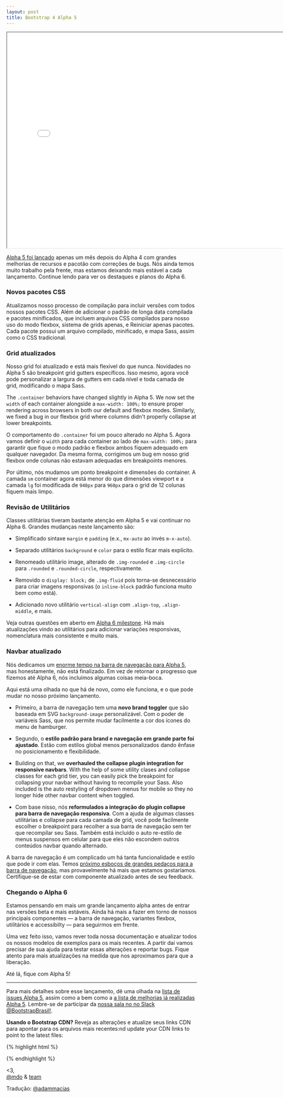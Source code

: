 ```yaml
---
layout: post
title: Bootstrap 4 Alpha 5
---
```


<div class="embed-responsive embed-responsive-16by9">
  <iframe class="embed-responsive-item" src="//www.youtube.com/embed/MxGEVIvSFeY?rel=0" width="760" height="570" allowfullscreen></iframe>
</div>

[Alpha 5 foi lançado](http://v4-alpha.getbootstrap.com) apenas um mês depois do Alpha 4 com grandes melhorias de recursos e pacotão com correções de bugs. Nós ainda temos muito trabalho pela frente, mas estamos deixando mais estável a cada lançamento. Continue lendo para ver os destaques e planos do Alpha 6.

### Novos pacotes CSS

Atualizamos nosso processo de compilação para incluir versões com todos nossos pacotes CSS. Além de adicionar o padrão de longa data compilada e pacotes minificados, que incluem arquivos CSS compilados para nosso uso do modo flexbox, sistema de grids apenas, e Reiniciar apenas pacotes. Cada pacote possui um arquivo compilado, minificado, e mapa Sass, assim como o CSS tradicional.

### Grid atualizados

Nosso grid foi atualizado e está mais flexível do que nunca. Novidades no Alpha 5 são breakpoint grid gutters específicos. Isso mesmo, agora você pode personalizar a largura de gutters em cada nível e toda camada de grid, modificando o mapa Sass.

The `.container` behaviors have changed slightly in Alpha 5. We now set the `width` of each container alongside a `max-width: 100%;` to ensure proper rendering across browsers in both our default and flexbox modes. Similarly, we fixed a bug in our flexbox grid where columns didn't properly collapse at lower breakpoints.

O comportamento do `.container` foi um pouco alterado no Alpha 5. Agora vamos definir o `width` para cada container ao lado de `max-width: 100%;` para garantir que fique o modo padrão e flexbox ambos fiquem adequado em qualquer navegador. Da mesma forma, corrigimos um bug em nosso grid flexbox onde colunas não estavam adequadas em breakpoints menores. 

Por último, nós mudamos um ponto breakpoint e dimensões do container. A camada `sm` container agora está menor do que dimensões viewport e a camada `lg` foi modificada de `940px` para `960px` para o grid de 12 colunas fiquem mais limpo.

### Revisão de Utilitários

Classes utilitárias tiveram bastante atenção em Alpha 5 e vai continuar no Alpha 6. Grandes mudanças neste lançamento são:

- Simplificado sintaxe `margin` e `padding` (e.x., `mx-auto` ao invés `m-x-auto`).

- Separado utilitários `background` e `color` para o estilo ficar mais explícito.

- Renomeado utilitário image, alterado de `.img-rounded` e `.img-circle` para `.rounded` e `.rounded-circle`, respectivamente.

- Removido o `display: block;` de `.img-fluid` pois torna-se desnecessário para criar imagens responsivas (o `inline-block` padrão funciona muito bem como está).

- Adicionado novo utilitário `vertical-align` com `.align-top`, `.align-middle`, e mais.

Veja outras questões em aberto em [Alpha 6 milestone](https://github.com/twbs/bootstrap/milestone/39). Há mais atualizações vindo ao utilitários para adicionar variações responsivas, nomenclatura mais consistente e muito mais.

### Navbar atualizado

Nós dedicamos um [enorme tempo na barra de navegação para Alpha 5](https://github.com/twbs/bootstrap/pull/19890), mas honestamente, não está finalizado. Em vez de retornar o progresso que fizemos até Alpha 6, nós incluímos algumas coisas meia-boca.

Aqui está uma olhada no que há de novo, como ele funciona, e o que pode mudar no nosso próximo lançamento.

- Primeiro, a barra de navegação tem uma **novo brand toggler** que são baseada em SVG `background-image` personalizável. Com o poder de variáveis Sass, que nos permite mudar facilmente a cor dos ícones do menu de hamburger.

- Segundo, o **estilo padrão para brand e navegação em grande parte foi ajustado**. Estão com estilos global menos personalizados dando ênfase no posicionamento e flexibilidade.

- Building on that, we **overhauled the collapse plugin integration for responsive navbars**. With the help of some utility clases and collapse classes for each grid tier, you can easily pick the breakpoint for collapsing your navbar without having to recompile your Sass. Also included is the auto restyling of dropdown menus for mobile so they no longer hide other navbar content when toggled.

- Com base nisso, nós **reformulados a integração do plugin collapse para barra de navegação responsiva**. Com a ajuda de algumas classes utilitárias e collapse para cada camada de grid, você pode facilmente escolher o breakpoint para recolher a sua barra de navegação sem ter que recompilar seu Sass. Também está incluído o auto re-estilo de menus suspensos em celular para que eles não escondem outros conteúdos navbar quando alternado.

A barra de navegação é um complicado um há tanta funcionalidade e estilo que pode ir com elas. Temos [próximo esboços de grandes pedaços para a barra de navegação](https://github.com/twbs/bootstrap/issues/20937), mas provavelmente há mais que estamos gostaríamos. Certifique-se de estar com componente atualizado antes de seu feedback.

### Chegando o Alpha 6

Estamos pensando em mais um grande lançamento alpha antes de entrar nas versões beta e mais estáveis. Ainda há mais a fazer em torno de nossos principais componentes — a barra de navegação, variantes flexbox, utilitários e accessibilty — para seguirmos em frente.

Uma vez feito isso, vamos rever toda nossa documentação e atualizar todos os nossos modelos de exemplos para os mais recentes. A partir daí vamos precisar de sua ajuda para testar essas alterações e reportar bugs. Fique atento para mais atualizações na medida que nos aproximamos para que a liberação.

Até lá, fique com Alpha 5!

---

Para mais detalhes sobre esse lançamento, dê uma olhada na [lista de issues Alpha 5](https://github.com/twbs/bootstrap/issues/20630), assim como a bem como a [a lista de melhorias já realizadas Alpha 5](https://github.com/twbs/bootstrap/milestone/36?closed=1). Lembre-se de participar da [nossa sala no no Slack @BootstrapBrasil!](http://bootstrapbrasil-slack.herokuapp.com).

**Usando o Bootstrap CDN?** Reveja as alterações e atualize seus links CDN para apontar para os arquivos mais recentes:nd update your CDN links to point to the latest files:

{% highlight html %}
<!-- Última versão CSS compilada e minificada -->
<link rel="stylesheet" href="https://maxcdn.bootstrapcdn.com/bootstrap/4.0.0-alpha.5/css/bootstrap.min.css" integrity="sha384-AysaV+vQoT3kOAXZkl02PThvDr8HYKPZhNT5h/CXfBThSRXQ6jW5DO2ekP5ViFdi" crossorigin="anonymous">

<!-- Última versão JavaScript compilada e minificada -->
<script src="https://maxcdn.bootstrapcdn.com/bootstrap/4.0.0-alpha.5/js/bootstrap.min.js" integrity="sha384-BLiI7JTZm+JWlgKa0M0kGRpJbF2J8q+qreVrKBC47e3K6BW78kGLrCkeRX6I9RoK" crossorigin="anonymous"></script>
{% endhighlight %}

<3,<br>
[@mdo](https://twitter.com/mdo) & [team](https://github.com/twbs)

Tradução: [@adammacias](https://twitter.com/adammacias)
